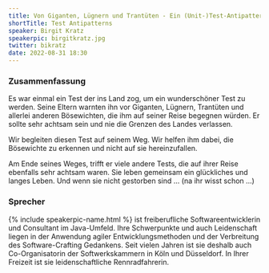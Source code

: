 ```yaml
---
title: Von Giganten, Lügnern und Trantüten - Ein (Unit-)Test-Antipattern-Märchen
shortTitle: Test Antipatterns
speaker: Birgit Kratz
speakerpic: birgitkratz.jpg
twitter: bikratz
date: 2022-08-31 18:30
---
```


### Zusammenfassung

Es war einmal ein Test der ins Land zog, um ein wunderschöner Test zu werden.
Seine Eltern warnten ihn vor Giganten, Lügnern, Trantüten und allerlei anderen Bösewichten, die ihm auf seiner Reise begegnen würden.
Er sollte sehr achtsam sein und nie die Grenzen des Landes verlassen.

Wir begleiten diesen Test auf seinem Weg.
Wir helfen ihm dabei, die Bösewichte zu erkennen und nicht auf sie hereinzufallen.

Am Ende seines Weges, trifft er viele andere Tests, die auf ihrer Reise ebenfalls sehr achtsam waren.
Sie leben gemeinsam ein glückliches und langes Leben.
Und wenn sie nicht gestorben sind ... (na ihr wisst schon ...)

### Sprecher

{% include speakerpic-name.html %} ist freiberufliche Softwareentwicklerin und Consultant im Java-Umfeld. Ihre Schwerpunkte und auch Leidenschaft liegen in der Anwendung agiler Entwicklungsmethoden und der Verbreitung des Software-Crafting Gedankens. Seit vielen Jahren ist sie deshalb auch Co-Organisatorin der Softwerkskammern in Köln und Düsseldorf. In Ihrer Freizeit ist sie leidenschaftliche Rennradfahrerin.

